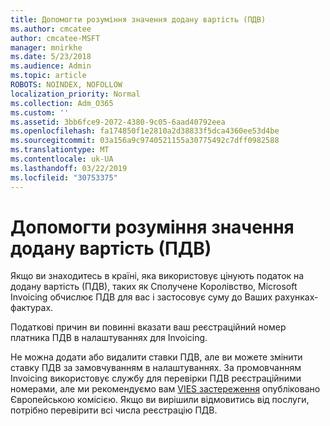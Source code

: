 ```yaml
---
title: Допомогти розуміння значення додану вартість (ПДВ)
ms.author: cmcatee
author: cmcatee-MSFT
manager: mnirkhe
ms.date: 5/23/2018
ms.audience: Admin
ms.topic: article
ROBOTS: NOINDEX, NOFOLLOW
localization_priority: Normal
ms.collection: Adm_O365
ms.custom: ''
ms.assetid: 3bb6fce9-2072-4380-9c05-6aad40792eea
ms.openlocfilehash: fa174850f1e2810a2d38833f5dca4360ee53d4be
ms.sourcegitcommit: 03a156a9c9740521155a30775492c7dff0982588
ms.translationtype: MT
ms.contentlocale: uk-UA
ms.lasthandoff: 03/22/2019
ms.locfileid: "30753375"
---
```

# <a name="help-understanding-value-added-tax-vat"></a>Допомогти розуміння значення додану вартість (ПДВ)

Якщо ви знаходитесь в країні, яка використовує цінують податок на додану вартість (ПДВ), таких як Сполучене Королівство, Microsoft Invoicing обчислює ПДВ для вас і застосовує суму до Ваших рахунках-фактурах.
  
Податкові причин ви повинні вказати ваш реєстраційний номер платника ПДВ в налаштуваннях для Invoicing.
  
Не можна додати або видалити ставки ПДВ, але ви можете змінити ставку ПДВ за замовчуванням в налаштуваннях. За промовчанням Invoicing використовує службу для перевірки ПДВ реєстраційними номерами, але ми рекомендуємо вам [VIES застереження](https://go.microsoft.com/fwlink/?LinkID=841741) опубліковано Європейською комісією. Якщо ви вирішили відмовитись від послуги, потрібно перевірити всі числа реєстрацію ПДВ. 
  

